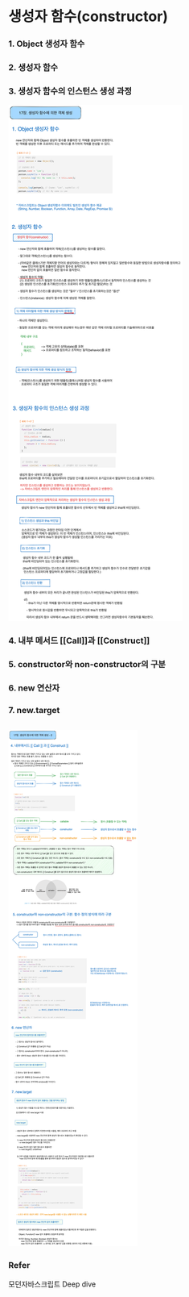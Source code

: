 # 생성자 함수(constructor)

### 1. Object 생성자 함수
### 2. 생성자 함수
### 3. 생성자 함수의 인스턴스 생성 과정
![constructor-1 image](../img/constructor-1.png)

### 4. 내부 메서드 [[Call]]과 [[Construct]]
### 5. constructor와 non-constructor의 구분
### 6. new 연산자
### 7. new.target
![constructor-2 image](../img/constructor-2.png)
---
### Refer
모던자바스크립트 Deep dive
